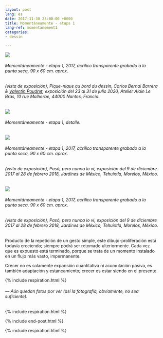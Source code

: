 ```yaml
---
layout: post
lang: es
date: 2017-11-30 23:00:00 +0000
title: Momentáneamente - etapa 1
lang-ref: momentanement1
categories:
- dessin

---
```

![](/mepierdoparaver/imgs/img_20200730_223146-up.jpg)

###### _Momentáneamente - etapa 1_, 2017, acrílico transparente grabado a la punta seca, 90 x 60 cm. aprox.

###### (vista de exposición), _Pique-nique au bord du dessin_, Carlos Bernal Barrera & [Valentin Poudret](http://www.valentin-poudret.com), exposición del 23 al 31 de julio 2020, Atelier Alain Le Bras, 10 rue Malherbe, 44000 Nantes, Francia.

![](/mepierdoparaver/imgs/img_20200730_223340_-up.jpg)

###### _Momentáneamente - etapa 1_, detalle.

![](/mepierdoparaver/imgs/momentaneamente-6-up.jpg)

###### _Momentáneamente - etapa 1_, 2017, acrílico transparente grabado a la punta seca, 90 x 60 cm. aprox.

###### (vista de exposición), _Pasó, pero nunca lo vi_, exposición del 9 de diciembre 2017 al 28 de febrero 2018, Jardines de México, Tehuixtla, Morelos, México.

![](/mepierdoparaver/imgs/momentaneamente-8-up.jpg)

###### _Momentáneamente - etapa 1_, 2017, acrílico transparente grabado a la punta seca, 90 x 60 cm. aprox.

###### (vista de exposición), _Pasó, pero nunca lo vi_, exposición del 9 de diciembre 2017 al 28 de febrero 2018, Jardines de México, Tehuixtla, Morelos, México.

Producto de la repetición de un gesto simple, este dibujo-proliferación está todavía creciendo; siempre podrá ser retomado ulteriormente. Cada vez que es expuesto está terminado, porque se trata de un momento instalado en un flujo más vasto, impermanente.

Crecer no es solamente expansión cuantitativa ni acumulación pasiva, es también adaptación y estancamiento; crecer es estar siendo en el presente.

{% include respiration.html %}

###### _— Aún quedan fotos por ver (así la fotografía, obviamente, no sea suficiente)._

{% include respiration.html %}

{% include end-post.html %}

{% include respiration.html %}